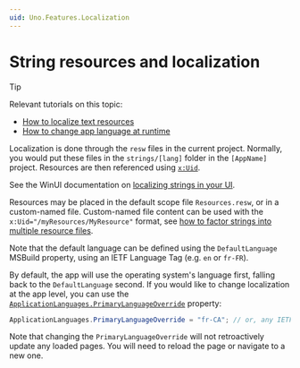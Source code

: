 ```yaml
---
uid: Uno.Features.Localization
---
```


# String resources and localization

> [!TIP]
> Relevant tutorials on this topic:
>
> - [How to localize text resources](xref:Uno.Tutorials.Localization)
> - [How to change app language at runtime](xref:Uno.Tutorials.ChangeAppLanguage)

Localization is done through the `resw` files in the current project. Normally, you would put these files in the `strings/[lang]` folder in the `[AppName]` project.  Resources are then referenced using [`x:Uid`](https://learn.microsoft.com/windows/uwp/xaml-platform/x-uid-directive).

See the WinUI documentation on [localizing strings in your UI](https://learn.microsoft.com/windows/uwp/app-resources/localize-strings-ui-manifest).

Resources may be placed in the default scope file `Resources.resw`, or in a custom-named file. Custom-named file content
can be used with the `x:Uid="/myResources/MyResource"` format, see [how to factor strings into multiple resource files](https://learn.microsoft.com/windows/uwp/app-resources/localize-strings-ui-manifest#factoring-strings-into-multiple-resources-files).

Note that the default language can be defined using the `DefaultLanguage` MSBuild property, using an IETF Language Tag (e.g. `en` or `fr-FR`).

By default, the app will use the operating system's language first, falling back to the `DefaultLanguage` second. If you would like to change localization at the app level, you can use the [`ApplicationLanguages.PrimaryLanguageOverride`](https://learn.microsoft.com/uwp/api/windows.globalization.applicationlanguages.primarylanguageoverride?view=winrt-22621) property:

```csharp
ApplicationLanguages.PrimaryLanguageOverride = "fr-CA"; // or, any IETF language tag
```

Note that changing the `PrimaryLanguageOverride` will not retroactively update any loaded pages. You will need to reload the page or navigate to a new one.
